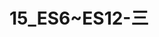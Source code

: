 # 15_ES6~ES12-三

<script setup>
import { VuePDF, usePDF } from '@tato30/vue-pdf';
import pathName from  '/pdf/15_ES6~ES12-三.pdf'
const { pdf, pages } = usePDF(pathName)
</script>

<VuePDF v-for="page in pages" :key="page" :pdf="pdf" :page="page" />
